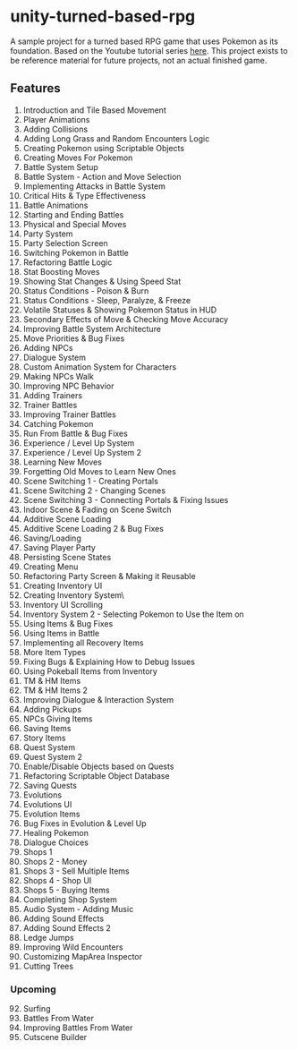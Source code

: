 # unity-turned-based-rpg
A sample project for a turned based RPG game that uses Pokemon as its foundation. Based on the Youtube tutorial series [here](https://www.youtube.com/watch?v=_Pm16a18zy8&list=PLLf84Zj7U26kfPQ00JVI2nIoozuPkykDX). This project exists to be reference material for future projects, not an actual finished game.

## Features

1. Introduction and Tile Based Movement
2. Player Animations
3. Adding Collisions
4. Adding Long Grass and Random Encounters Logic
5. Creating Pokemon using Scriptable Objects
6. Creating Moves For Pokemon
7. Battle System Setup
8. Battle System - Action and Move Selection
9. Implementing Attacks in Battle System
10. Critical Hits & Type Effectiveness
11. Battle Animations
12. Starting and Ending Battles
13. Physical and Special Moves
14. Party System
15. Party Selection Screen
16. Switching Pokemon in Battle
17. Refactoring Battle Logic
18. Stat Boosting Moves
19. Showing Stat Changes & Using Speed Stat
20. Status Conditions - Poison & Burn
21. Status Conditions - Sleep, Paralyze, & Freeze
22. Volatile Statuses & Showing Pokemon Status in HUD
23. Secondary Effects of Move & Checking Move Accuracy
24. Improving Battle System Architecture 
25. Move Priorities & Bug Fixes
26. Adding NPCs
27. Dialogue System
28. Custom Animation System for Characters
29. Making NPCs Walk
30. Improving NPC Behavior
31. Adding Trainers
32. Trainer Battles
33. Improving Trainer Battles
34. Catching Pokemon
35. Run From Battle & Bug Fixes
36. Experience / Level Up System
37. Experience / Level Up System 2
38. Learning New Moves
39. Forgetting Old Moves to Learn New Ones
40. Scene Switching 1 - Creating Portals
41. Scene Switching 2 - Changing Scenes
42. Scene Switching 3 - Connecting Portals & Fixing Issues
43. Indoor Scene & Fading on Scene Switch
44. Additive Scene Loading
45. Additive Scene Loading 2 & Bug Fixes
46. Saving/Loading
47. Saving Player Party
48. Persisting Scene States
49. Creating Menu
50. Refactoring Party Screen & Making it Reusable
51. Creating Inventory UI
52. Creating Inventory System\
53. Inventory UI Scrolling
54. Inventory System 2 - Selecting Pokemon to Use the Item on
55. Using Items & Bug Fixes
56. Using Items in Battle
57. Implementing all Recovery Items
58. More Item Types
59. Fixing Bugs & Explaining How to Debug Issues
60. Using Pokeball Items from Inventory
61. TM & HM Items
62. TM & HM Items 2
63. Improving Dialogue & Interaction System
64. Adding Pickups
65. NPCs Giving Items
66. Saving Items
67. Story Items
68. Quest System
69. Quest System 2
70. Enable/Disable Objects based on Quests
71. Refactoring Scriptable Object Database
72. Saving Quests
73. Evolutions
74. Evolutions UI
75. Evolution Items
76. Bug Fixes in Evolution & Level Up
77. Healing Pokemon
78. Dialogue Choices
79. Shops 1
80. Shops 2 - Money
81. Shops 3 - Sell Multiple Items
82. Shops 4 - Shop UI
83. Shops 5 - Buying Items
84. Completing Shop System
85. Audio System - Adding Music
86. Adding Sound Effects
87. Adding Sound Effects 2
88. Ledge Jumps
89. Improving Wild Encounters
90. Customizing MapArea Inspector
91. Cutting Trees

### Upcoming

92. Surfing
93. Battles From Water
94. Improving Battles From Water
95. Cutscene Builder

